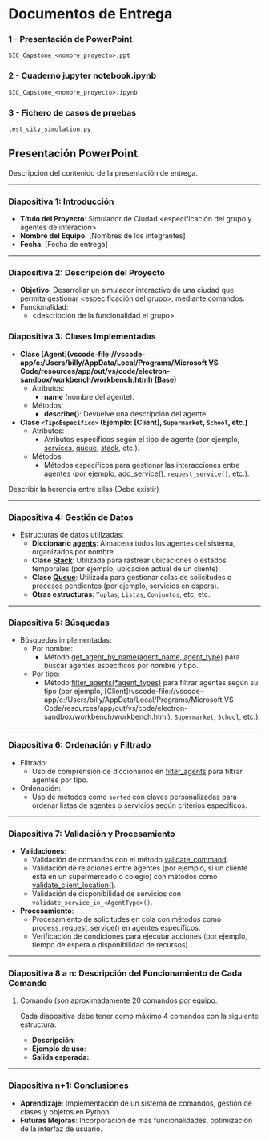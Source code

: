 # Documentos de Entrega

### 1 - Presentación de PowerPoint

`SIC_Capstone_<nombre_proyecto>.ppt`

### 2 - Cuaderno jupyter notebook.ipynb 

`SIC_Capstone_<nombre_proyecto>.ipynb`

### 3 - Fichero de casos de pruebas

 `test_city_simulation.py`

## Presentación PowerPoint

Descripción del contenido de la presentación de entrega.

------

### Diapositiva 1: Introducción

- **Título del Proyecto**: Simulador de Ciudad <especificación del grupo y agentes de interación>
- **Nombre del Equipo**: [Nombres de los integrantes]
- **Fecha**: [Fecha de entrega]

------

### Diapositiva 2: Descripción del Proyecto

- **Objetivo**: Desarrollar un simulador interactivo de una ciudad que permita gestionar <especificación del grupo>, mediante comandos.
- Funcionalidad:
  - <descripción de la funcionalidad el grupo>

### Diapositiva 3: Clases Implementadas

- **Clase [Agent](vscode-file://vscode-app/c:/Users/billy/AppData/Local/Programs/Microsoft VS Code/resources/app/out/vs/code/electron-sandbox/workbench/workbench.html) (Base)**
  - Atributos:
    - **name** (nombre del agente).
  - Métodos:
    - **describe()**: Devuelve una descripción del agente.
- **Clase `<TipoEspecífico>` (Ejemplo: [Client], `Supermarket`, `School`, etc.)**
  - Atributos:
    - Atributos específicos según el tipo de agente (por ejemplo, [services](), [queue](), [stack](), etc.).
  - Métodos:
    - Métodos específicos para gestionar las interacciones entre agentes (por ejemplo, add_service(), `request_service()`, etc.).

Describir la herencia entre ellas (Debe existir)

------

### Diapositiva 4: Gestión de Datos

- Estructuras de datos utilizadas:
  - **Diccionario [agents]()**: Almacena todos los agentes del sistema, organizados por nombre.
  - **Clase [Stack]()**: Utilizada para rastrear ubicaciones o estados temporales (por ejemplo, ubicación actual de un cliente).
  - **Clase [Queue]()**: Utilizada para gestionar colas de solicitudes o procesos pendientes (por ejemplo, servicios en espera).
  - **Otras estructuras**: `Tuplas`, `Listas`, `Conjuntos`, etc, etc.

------

### Diapositiva 5: Búsquedas

- Búsquedas implementadas:
  - Por nombre:
    - Método [get_agent_by_name(agent_name, agent_type)]() para buscar agentes específicos por nombre y tipo.
  - Por tipo:
    - Método [filter_agents(*agent_types)]() para filtrar agentes según su tipo (por ejemplo, [Client](vscode-file://vscode-app/c:/Users/billy/AppData/Local/Programs/Microsoft VS Code/resources/app/out/vs/code/electron-sandbox/workbench/workbench.html), `Supermarket`, `School`, etc.).

------

### Diapositiva 6: Ordenación y Filtrado

- Filtrado:
  - Uso de comprensión de diccionarios en [filter_agents]() para filtrar agentes por tipo.
- Ordenación:
  - Uso de métodos como `sorted` con claves personalizadas para ordenar listas de agentes o servicios según criterios específicos.

------

### Diapositiva 7: Validación y Procesamiento

- **Validaciones**:
  - Validación de comandos con el método [validate_command]().
  - Validación de relaciones entre agentes (por ejemplo, si un cliente está en un supermercado o colegio) con métodos como [validate_client_location()]().
  - Validación de disponibilidad de servicios con `validate_service_in_<AgentType>()`.
- **Procesamiento**:
  - Procesamiento de solicitudes en cola con métodos como [process_request_service()]() en agentes específicos.
  - Verificación de condiciones para ejecutar acciones (por ejemplo, tiempo de espera o disponibilidad de recursos).

------

### Diapositiva 8 a n: Descripción del Funcionamiento de Cada Comando

1. Comando (son aproximadamente 20 comandos por equipo.
   
   Cada diapositiva debe tener como máximo 4 comandos con la siguiente estructura:
   
   - **Descripción**: 
   - **Ejemplo de uso**: 
   - **Salida esperada:**

------

### Diapositiva n+1: Conclusiones

- **Aprendizaje**: Implementación de un sistema de comandos, gestión de clases y objetos en Python.
- **Futuras Mejoras**: Incorporación de más funcionalidades, optimización de la interfaz de usuario.
